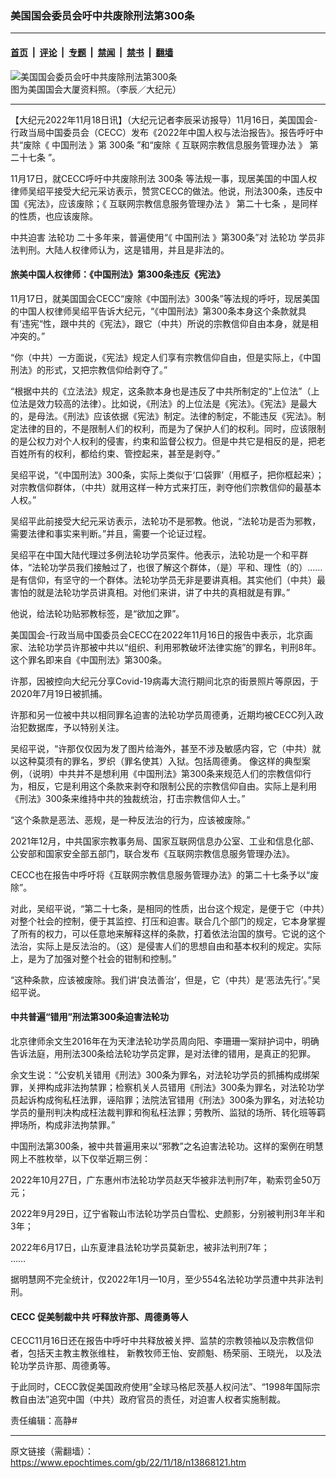 ### 美国国会委员会吁中共废除刑法第300条

---

#### [首页](../../../..?n13868121) &nbsp;|&nbsp; [评论](../../../../../epoch-comment?n13868121) &nbsp;|&nbsp; [专题](../../../../../epoch-special?n13868121) &nbsp;|&nbsp; [禁闻](../../../../../epoch-news?n13868121) &nbsp;|&nbsp; [禁书](../../../../../books?n13868121) &nbsp;|&nbsp; [翻墙](https://github.com/gfw-breaker/nogfw/blob/master/README.md?n13868121)


<div><img alt="美国国会委员会吁中共废除刑法第300条" class="attachment-djy_600_400 size-djy_600_400 wp-post-image" src="https://i.epochtimes.com/assets/uploads/2019/12/011-flag-600x400.jpg"/>
<div class="caption">
 图为美国国会大厦资料照。（李辰／大纪元）
</div></div><hr/><div class="post_content" id="artbody" itemprop="articleBody">
 <!-- article content begin -->
 <p>
  【大纪元2022年11月18日讯】（大纪元记者李辰采访报导）11月16日，美国国会-行政当局中国委员会（CECC）发布《2022年中国人权与法治报告》。报告呼吁中共“废除《
  <ok href="https://www.epochtimes.com/gb/tag/%E4%B8%AD%E5%9B%BD%E5%88%91%E6%B3%95.html">
   中国刑法
  </ok>
  》第
  <ok href="https://www.epochtimes.com/gb/tag/300%E6%9D%A1.html">
   300条
  </ok>
  ”和“废除《
  <ok href="https://www.epochtimes.com/gb/tag/%E4%BA%92%E8%81%94%E7%BD%91%E5%AE%97%E6%95%99%E4%BF%A1%E6%81%AF%E6%9C%8D%E5%8A%A1%E7%AE%A1%E7%90%86%E5%8A%9E%E6%B3%95.html">
   互联网宗教信息服务管理办法
  </ok>
  》
  <ok href="https://www.epochtimes.com/gb/tag/%E7%AC%AC%E4%BA%8C%E5%8D%81%E4%B8%83%E6%9D%A1.html">
   第二十七条
  </ok>
  ”。
 </p>
 <p>
  11月17日，就CECC呼吁中共废除刑法
  <ok href="https://www.epochtimes.com/gb/tag/300%E6%9D%A1.html">
   300条
  </ok>
  等法规一事，现居美国的中国人权律师吴绍平接受大纪元采访表示，赞赏CECC的做法。他说，刑法300条，违反中国《宪法》，应该废除；《
  <ok href="https://www.epochtimes.com/gb/tag/%E4%BA%92%E8%81%94%E7%BD%91%E5%AE%97%E6%95%99%E4%BF%A1%E6%81%AF%E6%9C%8D%E5%8A%A1%E7%AE%A1%E7%90%86%E5%8A%9E%E6%B3%95.html">
   互联网宗教信息服务管理办法
  </ok>
  》
  <ok href="https://www.epochtimes.com/gb/tag/%E7%AC%AC%E4%BA%8C%E5%8D%81%E4%B8%83%E6%9D%A1.html">
   第二十七条
  </ok>
  ，是同样的性质，也应该废除。
 </p>
 <p>
  中共迫害
  <ok href="https://www.epochtimes.com/gb/tag/%E6%B3%95%E8%BD%AE%E5%8A%9F.html">
   法轮功
  </ok>
  二十多年来，普遍使用“《
  <ok href="https://www.epochtimes.com/gb/tag/%E4%B8%AD%E5%9B%BD%E5%88%91%E6%B3%95.html">
   中国刑法
  </ok>
  》第300条”对
  <ok href="https://www.epochtimes.com/gb/tag/%E6%B3%95%E8%BD%AE%E5%8A%9F.html">
   法轮功
  </ok>
  学员非法判刑。大陆人权律师认为，这是错用，并且是非法的。
 </p>
 <h4>
  旅美中国人权律师：《中国刑法》第300条违反《宪法》
 </h4>
 <p>
  11月17日，就美国国会CECC“废除《中国刑法》300条”等法规的呼吁，现居美国的中国人权律师吴绍平告诉大纪元，“《中国刑法》第300条本身这个条款就具有‘违宪“性，跟中共的《宪法》，跟它（中共）所说的宗教信仰自由本身，就是相冲突的。”
 </p>
 <p>
  “你（中共）一方面说，《宪法》规定人们享有宗教信仰自由，但是实际上，《中国刑法》的形式，又把宗教信仰给剥夺了。”
 </p>
 <p>
  “根据中共的《立法法》规定，这条款本身也是违反了中共所制定的“上位法”（上位法是效力较高的法律）。比如说，《刑法》的上位法是《宪法》。《宪法》是最大的，是母法。《刑法》应该依据《宪法》制定。法律的制定，不能违反《宪法》。制定法律的目的，不是限制人们的权利，而是为了保护人们的权利。同时，应该限制的是公权力对个人权利的侵害，约束和监督公权力。但是中共它是相反的是，把老百姓所有的权利，都给约束、管控起来，甚至是剥夺。”
 </p>
 <p>
  吴绍平说，“《中国刑法》300条，实际上类似于‘口袋罪’（用框子，把你框起来）；对宗教信仰群体，（中共）就用这样一种方式来打压，剥夺他们宗教信仰的最基本人权。”
 </p>
 <p>
  吴绍平此前接受大纪元采访表示，法轮功不是邪教。他说，“法轮功是否为邪教，需要法律和事实来判断。”并且，需要一个论证过程。
 </p>
 <p>
  吴绍平在中国大陆代理过多例法轮功学员案件。他表示，法轮功是一个和平群体，“法轮功学员我们接触过了，也很了解这个群体，（是）平和、理性（的）……是有信仰，有坚守的一个群体。法轮功学员无非是要讲真相。其实他们（中共）最害怕的就是法轮功学员讲真相。对他们来讲，讲了中共的真相就是有罪。”
 </p>
 <p>
  他说，给法轮功贴邪教标签，是“欲加之罪”。
 </p>
 <p>
  美国国会-行政当局中国委员会CECC在2022年11月16日的报告中表示，北京画家、法轮功学员许那被中共以“组织、利用邪教破坏法律实施”的罪名，判刑8年。这个罪名即来自《中国刑法》第300条。
 </p>
 <p>
  许那，因被控向大纪元分享Covid-19病毒大流行期间北京的街景照片等原因，于2020年7月19日被抓捕。
 </p>
 <p>
  许那和另一位被中共以相同罪名迫害的法轮功学员周德勇，近期均被CECC列入政治犯数据库，予以特别关注。
 </p>
 <p>
  吴绍平说，“许那仅仅因为发了图片给海外，甚至不涉及敏感内容，它（中共）就以这种莫须有的罪名，罗织（罪名使其）入狱。包括周德勇。 像这样的典型案例，（说明）中共并不是想利用《中国刑法》第300条来规范人们的宗教信仰行为，相反，它是利用这个条款来剥夺和限制公民的宗教信仰自由。实际上是利用《刑法》300条来维持中共的独裁统治，打击宗教信仰人士。”
 </p>
 <p>
  “这个条款是恶法、恶规，是一种反法治的行为，应该被废除。”
 </p>
 <p>
  2021年12月，中共国家宗教事务局、国家互联网信息办公室、工业和信息化部、公安部和国家安全部五部门，联合发布《互联网宗教信息服务管理办法》。
 </p>
 <p>
  CECC也在报告中呼吁将《互联网宗教信息服务管理办法》的第二十七条予以“废除”。
 </p>
 <p>
  对此，吴绍平说，“第二十七条，是相同的性质，出台这个规定，是便于它（中共）对整个社会的控制，便于其监控、打压和迫害。联合几个部门的规定，它本身掌握了所有的权力，可以任意地来解释这样的条款，打着依法治国的旗号。它说的这个法治，实际上是反法治的。（这）是侵害人们的思想自由和基本权利的规定。实际上，是为了加强对整个社会的钳制和控制。”
 </p>
 <p>
  “这种条款，应该被废除。我们讲‘良法善治’，但是，它（中共）是‘恶法先行’。”吴绍平说。
 </p>
 <h4>
  中共普遍“错用”刑法第300条迫害法轮功
 </h4>
 <p>
  北京律师余文生2016年在为天津法轮功学员周向阳、李珊珊一案辩护词中，明确告诉法庭，用刑法300条给法轮功学员定罪，是对法律的错用，是真正的犯罪。
 </p>
 <p>
  余文生说：“公安机关错用《刑法》300条为罪名，对法轮功学员的抓捕构成绑架罪，关押构成非法拘禁罪；检察机关人员错用《刑法》300条为罪名，对法轮功学员起诉构成徇私枉法罪，诬陷罪；法院法官错用《刑法》300条为罪名，对法轮功学员的量刑判决构成枉法裁判罪和徇私枉法罪；劳教所、监狱的场所、转化班等羁押场所，构成非法拘禁罪。”
 </p>
 <p>
  中国刑法第300条，被中共普遍用来以“邪教”之名迫害法轮功。这样的案例在明慧网上不胜枚举，以下仅举近期三例：
 </p>
 <p>
  2022年10月27日，广东惠州市法轮功学员赵天华被非法判刑7年，勒索罚金50万元；
 </p>
 <p>
  2022年9月29日，辽宁省鞍山市法轮功学员白雪松、史颜影，分别被判刑3年半和3年；
 </p>
 <p>
  2022年6月17日，山东夏津县法轮功学员莫新忠，被非法判刑7年；
  <br/>
  ……
 </p>
 <p>
  据明慧网不完全统计，仅2022年1月—10月，至少554名法轮功学员遭中共非法判刑。
 </p>
 <h4>
  CECC 促美制裁中共 吁释放许那、周德勇等人
 </h4>
 <p>
  CECC11月16日还在报告中呼吁中共释放被关押、监禁的宗教领袖以及宗教信仰者，包括天主教主教张维柱， 新教牧师王怡、安颜魁、杨荣丽、王晓光， 以及法轮功学员许那、周德勇等。
 </p>
 <p>
  于此同时，CECC敦促美国政府使用“全球马格尼茨基人权问法”、“1998年国际宗教自由法”追究中国（中共）政府官员的责任，对迫害人权者实施制裁。
 </p>
 <p>
  责任编辑：高静#
 </p>
 <!-- article content end -->
 <div id="below_article_ad">
 </div>
</div>


---

原文链接（需翻墙）：https://www.epochtimes.com/gb/22/11/18/n13868121.htm